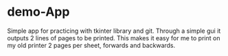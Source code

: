 # demo-App
Simple app for practicing with tkinter library and git.
Through a simple gui it outputs 2 lines of pages to be printed. 
This makes it easy for me to print on  my old printer 2 pages per sheet, forwards and backwards.
